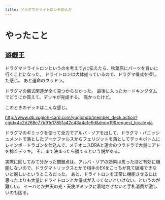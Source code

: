 ```yaml
---
title: ドラグマドライトロンを組んだ
---
```


# やったこと

## 遊戯王

ドラグマドライトロンというのを考えてyに伝えたら、秋葉原にパーツを買いに行くことになった。
ドライトロンは大体揃っているので、ドラグマ儀式を探した感じ。
あと運命のウラドラ。

ドラグマの儀式関連が全く見つからなかった。
最後に入ったカードキングダムでどうにか買えて、デッキが完成する。
高かったけど。

このときのデッキはこんな感じ。

<http://www.db.yugioh-card.com/yugiohdb/member_deck.action?cgid=4c2d268e77b91c17851a42c43a4a1e9d&dno=19&request_locale=ja>

ドラグマのギミックを使って全力でアルバ・ゾアを出して、ドラグマ・パニッシュメントで落としたブーケファルスからフェリジットを落としてデッキボトムにレインボードラゴンを仕込んで、メテオニスDRAと運命のウラドラで大量にアドを稼ぐデッキ。
そこまで決まったら勝てるという説がある。

実際に回してみて分かった問題点は、アルバ・ゾアの効果は思ったほど有効に機能しないので、ドラグマトリックスとかで相手のEXをこっちが見て破壊できないと厳しいというところだった。
あと、ドライトロンを正常に機能させるには思ったよりも大量にドライトロンとか儀式が入ってないといけない、というのが難しい。
イーバとか弁天の光・天使ギミックに着地させないと手札消費が激しいのも困る。
